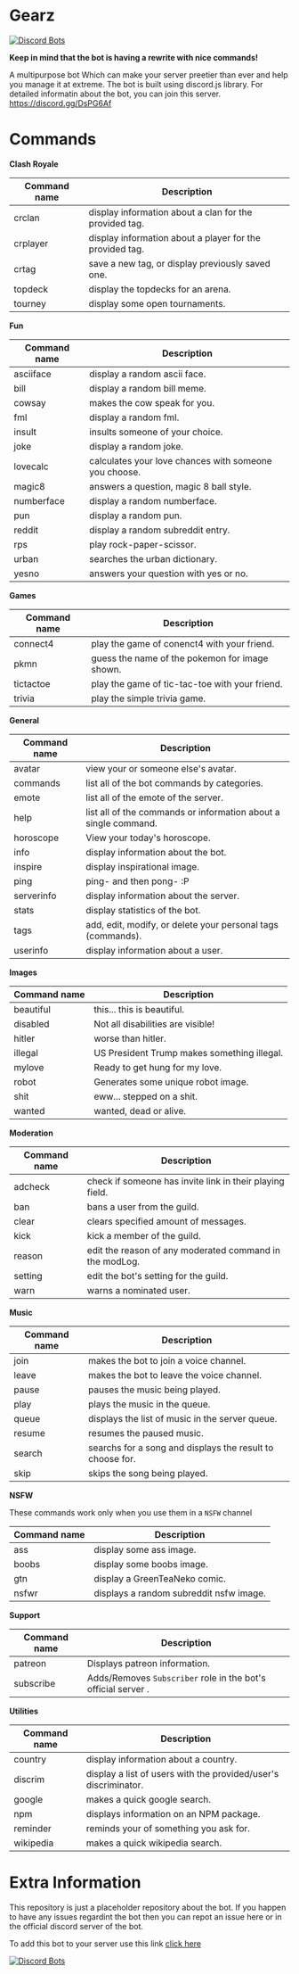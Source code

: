 # Gearz
[![Discord Bots](https://discordbots.org/api/widget/367202192609902593.svg)](https://discordbots.org/bot/367202192609902593)


**Keep in mind that the bot is having a rewrite with nice commands!**

A multipurpose bot Which can make your server preetier than ever and help you manage it at extreme. The bot is built using discord.js library.
For detailed informatin about the bot, you can join this server. <https://discord.gg/DsPG6Af>

# Commands


**Clash Royale**

| Command name | Description |
| ------------ | ----------- |
| crclan | display information about a clan for the provided tag. |
| crplayer | display information about a player for the provided tag. |
| crtag | save a new tag, or display previously saved one. |
| topdeck | display the topdecks for an arena. |
| tourney | display some open tournaments. |

**Fun**

| Command name | Description |
| ------------ | ----------- |
| asciiface | display a random ascii face. |
| bill | display a random bill meme. |
| cowsay | makes the cow speak for you. |
| fml | display a random fml. |
| insult | insults someone of your choice. |
| joke | display a random joke. |
| lovecalc | calculates your love chances with someone you choose. |
| magic8 | answers a question, magic 8 ball style. |
| numberface | display a random numberface. |
| pun | display a random pun. |
| reddit | display a random subreddit entry. |
| rps | play rock-paper-scissor. |
| urban | searches the urban dictionary. |
| yesno | answers your question with yes or no. |

**Games**

| Command name | Description |
| ------------ | ----------- |
| connect4 | play the game of conenct4 with your friend. |
| pkmn | guess the name of the pokemon for image shown. |
| tictactoe | play the game of tic-tac-toe with your friend. |
| trivia | play the simple trivia game. |

**General**

| Command name | Description |
| ------------ | ----------- |
| avatar | view your or someone else's avatar. |
| commands | list all of the bot commands by categories. |
| emote | list all of the emote of the server. |
| help | list all of the commands or information about a single command. |
| horoscope | View your today's horoscope. |
| info | display information about the bot. |
| inspire | display inspirational image. |
| ping | ping- and then pong- :P |
| serverinfo | display information about the server. |
| stats | display statistics of the bot. |
| tags | add, edit, modify, or delete your personal tags (commands). |
| userinfo | display information about a user. |

**Images**

| Command name | Description |
| ------------ | ----------- |
| beautiful | this... this is beautiful. |
| disabled | Not all disabilities are visible! |
| hitler | worse than hitler. |
| illegal | US President Trump makes something illegal. |
| mylove | Ready to get hung for my love. |
| robot | Generates some unique robot image. |
| shit | eww... stepped on a shit. |
| wanted | wanted, dead or alive. |

**Moderation**

| Command name | Description |
| ------------ | ----------- |
| adcheck | check if someone has invite link in their playing field. |
| ban | bans a user from the guild. |
| clear | clears specified amount of messages. |
| kick | kick a member of the guild. |
| reason | edit the reason of any moderated command in the modLog. |
| setting | edit the bot's setting for the guild. |
| warn | warns a nominated user. |

**Music**

| Command name | Description |
| ------------ | ----------- |
| join | makes the bot to join a voice channel. |
| leave | makes the bot to leave the voice channel. |
| pause | pauses the music being played. |
| play | plays the music in the queue. |
| queue | displays the list of music in the server queue. |
| resume | resumes the paused music. |
| search | searchs for a song and displays the result to choose for. |
| skip | skips the song being played. |

**NSFW**


These commands work only when you use them in a `NSFW` channel


| Command name | Description |
| ------------ | ----------- |
| ass | display some ass image. |
| boobs | display some boobs image. |
| gtn | display a GreenTeaNeko comic. |
| nsfwr | displays a random subreddit nsfw image. |

**Support**

| Command name | Description |
| ------------ | ----------- |
| patreon | Displays patreon information. |
| subscribe | Adds/Removes `Subscriber` role in the bot's official server .|

**Utilities**

| Command name | Description |
| ------------ | ----------- |
| country | display information about a country. |
| discrim | display a list of users with the provided/user's discriminator. |
| google | makes a quick google search. |
| npm | displays information on an NPM package. |
| reminder | reminds your of something you ask for. |
| wikipedia | makes a quick wikipedia search. |
  
# Extra Information
This repository is just a placeholder repository about the bot. 
If you happen to have any issues regardint the bot then you can repot an issue here or in the official discord server of the bot.

To add this bot to your server use this link
[click here](https://discordapp.com/oauth2/authorize?client_id=367202192609902593&scope=bot&permissions=8)

[![Discord Bots](https://discordbots.org/api/widget/367202192609902593.png)](https://discordbots.org/bot/367202192609902593)
